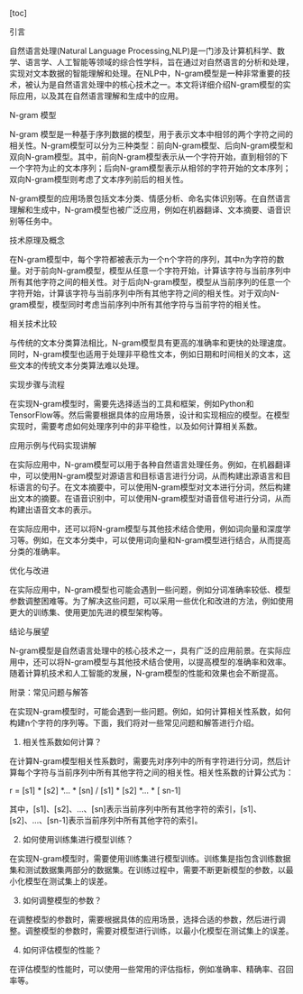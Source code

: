 
[toc]                    
                
                
引言

自然语言处理(Natural Language Processing,NLP)是一门涉及计算机科学、数学、语言学、人工智能等领域的综合性学科，旨在通过对自然语言的分析和处理，实现对文本数据的智能理解和处理。在NLP中，N-gram模型是一种非常重要的技术，被认为是自然语言处理中的核心技术之一。本文将详细介绍N-gram模型的实际应用，以及其在自然语言理解和生成中的应用。

N-gram 模型

N-gram 模型是一种基于序列数据的模型，用于表示文本中相邻的两个字符之间的相关性。N-gram模型可以分为三种类型：前向N-gram模型、后向N-gram模型和双向N-gram模型。其中，前向N-gram模型表示从一个字符开始，直到相邻的下一个字符为止的文本序列；后向N-gram模型表示从相邻的字符开始的文本序列；双向N-gram模型则考虑了文本序列前后的相关性。

N-gram模型的应用场景包括文本分类、情感分析、命名实体识别等。在自然语言理解和生成中，N-gram模型也被广泛应用，例如在机器翻译、文本摘要、语音识别等任务中。

技术原理及概念

在N-gram模型中，每个字符都被表示为一个n个字符的序列，其中n为字符的数量。对于前向N-gram模型，模型从任意一个字符开始，计算该字符与当前序列中所有其他字符之间的相关性。对于后向N-gram模型，模型从当前序列的任意一个字符开始，计算该字符与当前序列中所有其他字符之间的相关性。对于双向N-gram模型，模型同时考虑当前序列中所有其他字符与当前字符的相关性。

相关技术比较

与传统的文本分类算法相比，N-gram模型具有更高的准确率和更快的处理速度。同时，N-gram模型也适用于处理非平稳性文本，例如日期和时间相关的文本，这些文本的传统文本分类算法难以处理。

实现步骤与流程

在实现N-gram模型时，需要先选择适当的工具和框架，例如Python和TensorFlow等。然后需要根据具体的应用场景，设计和实现相应的模型。在模型实现时，需要考虑如何处理序列中的非平稳性，以及如何计算相关系数。

应用示例与代码实现讲解

在实际应用中，N-gram模型可以用于各种自然语言处理任务。例如，在机器翻译中，可以使用N-gram模型对源语言和目标语言进行分词，从而构建出源语言和目标语言的句子。在文本摘要中，可以使用N-gram模型对文本进行分词，然后构建出文本的摘要。在语音识别中，可以使用N-gram模型对语音信号进行分词，从而构建出语音文本的表示。

在实际应用中，还可以将N-gram模型与其他技术结合使用，例如词向量和深度学习等。例如，在文本分类中，可以使用词向量和N-gram模型进行结合，从而提高分类的准确率。

优化与改进

在实际应用中，N-gram模型也可能会遇到一些问题，例如分词准确率较低、模型参数调整困难等。为了解决这些问题，可以采用一些优化和改进的方法，例如使用更大的训练集、使用更加先进的模型架构等。

结论与展望

N-gram模型是自然语言处理中的核心技术之一，具有广泛的应用前景。在实际应用中，还可以将N-gram模型与其他技术结合使用，以提高模型的准确率和效率。随着计算机技术和人工智能的发展，N-gram模型的性能和效果也会不断提高。

附录：常见问题与解答

在实现N-gram模型时，可能会遇到一些问题。例如，如何计算相关性系数，如何构建n个字符的序列等。下面，我们将对一些常见问题和解答进行介绍。

1. 相关性系数如何计算？

在计算N-gram模型相关性系数时，需要先对序列中的所有字符进行分词，然后计算每个字符与当前序列中所有其他字符之间的相关性。相关性系数的计算公式为：

r = [s1] * [s2] *... * [sn] / [s1] * [s2] *... * [ sn-1]

其中，[s1]、[s2]、...、[sn]表示当前序列中所有其他字符的索引，[s1]、[s2]、...、[sn-1]表示当前序列中所有其他字符的索引。

2. 如何使用训练集进行模型训练？

在实现N-gram模型时，需要使用训练集进行模型训练。训练集是指包含训练数据集和测试数据集两部分的数据集。在训练过程中，需要不断更新模型的参数，以最小化模型在测试集上的误差。

3. 如何调整模型的参数？

在调整模型的参数时，需要根据具体的应用场景，选择合适的参数，然后进行调整。调整模型的参数时，需要对模型进行训练，以最小化模型在测试集上的误差。

4. 如何评估模型的性能？

在评估模型的性能时，可以使用一些常用的评估指标，例如准确率、精确率、召回率等。

